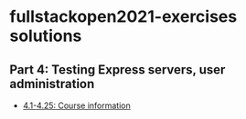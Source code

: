 # fullstackopen2021-exercises solutions

## Part 4: Testing Express servers, user administration

- [4.1-4.25: Course information](./bloglist)
